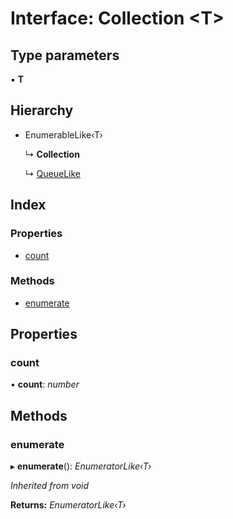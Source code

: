 
# Interface: Collection <**T**>

## Type parameters

▪ **T**

## Hierarchy

* EnumerableLike‹T›

  ↳ **Collection**

  ↳ [QueueLike](queuelike.md)

## Index

### Properties

* [count](collection.md#count)

### Methods

* [enumerate](collection.md#enumerate)

## Properties

###  count

• **count**: *number*

## Methods

###  enumerate

▸ **enumerate**(): *EnumeratorLike‹T›*

*Inherited from void*

**Returns:** *EnumeratorLike‹T›*
